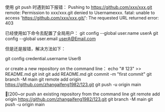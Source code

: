 使用 git push 时遇到如下报错：
Pushing to https://github.com/xxx/xxx.git
remote: Permission to xxx/xxx.git denied to Usernamexxx.
fatal: unable to access 'https://github.com/xxx/xxx.git/': The requested URL returned error: 403

已经使用如下命令去配置了全局用户：
git config --global user.name userA
git config --global user.email userA@Email.com


但是还是报错，解决方法如下：

git config credential.username UserB

or create a new repository on the command line：
echo "# 123" >> README.md
git init
git add README.md
git commit -m "first commit"
git branch -M main
git remote add origin https://github.com/zhangaifeng1982/123.git
git push -u origin main

[200~or push an existing repository from the command line
git remote add origin https://github.com/zhangaifeng1982/123.git
git branch -M main
git push -u origin main


